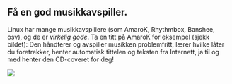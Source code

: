 <?php require("../../entete.php");?> <?php require("../../base.php");?> <?php require("../../fonctions.php");?>

<div id="corps">

<h2>Få en god musikkavspiller.</h2>

<p>Linux har mange musikkavspillere (som AmaroK, Rhythmbox, Banshee, osv), og de er <i>virkelig gode</i>. Ta en titt på AmaroK for eksempel (sjekk bildet): Den håndterer og avspiller musikken problemfritt, lærer hvilke låter du foretrekker, henter automatisk tittelen og teksten fra Internett, ja til og med henter den CD-coveret for deg!</p>

<img src="Images/amarok.png" />

</div>



